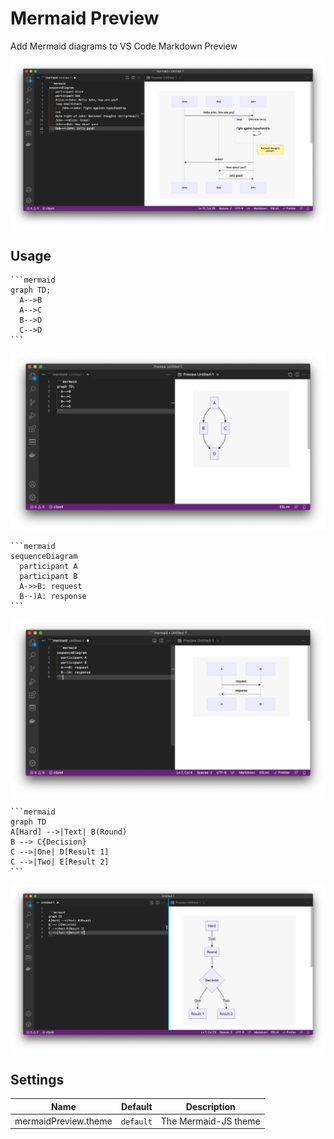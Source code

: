 # Mermaid Preview

Add Mermaid diagrams to VS Code Markdown Preview

![Mermaid Diagram in VS Code Markdown Preview](images/screenshot.png)

## Usage

````
```mermaid
graph TD;
  A-->B
  A-->C
  B-->D
  C-->D
```
````

![Mermaid Graph Preview](images/graph.png)

````
```mermaid
sequenceDiagram
  participant A
  participant B
  A->>B: request
  B--)A: response
```
````

![Mermaid Sequence Diagram Preview](images/sequence-diagram.png)

````
```mermaid
graph TD
A[Hard] -->|Text| B(Round)
B --> C{Decision}
C -->|One| D[Result 1]
C -->|Two| E[Result 2]
```
````

![Mermaid Flow Diagram Preview](images/flow.png)


## Settings

| Name                 | Default   | Description          |
| -------------------- | --------- | -------------------- |
| mermaidPreview.theme | `default` | The Mermaid-JS theme |
